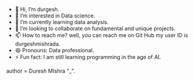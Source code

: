 - 👋 Hi, I’m durgesh.
- 👀 I’m interested in Data science.
- 🌱 I’m currently learning data analysis.
- 💞️ I’m looking to collaborate on fundamental and unique projects.
- 📫 How to reach me? well, you can reach me on Git Hub my user ID is durgeshmishrada.
- 😄 Pronouns: Data professional.
- ⚡ Fun fact: I am still learning programming in the age of AI.

author = Duresh MIshra "_".


<!---
durgesh18-collab/durgesh18-collab is a ✨ special ✨ repository because its `README.md` (this file) appears on your GitHub profile.
You can click the Preview link to take a look at your changes.
--->
